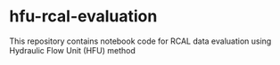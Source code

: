 # hfu-rcal-evaluation
This repository contains notebook code for RCAL data evaluation using Hydraulic Flow Unit (HFU) method
